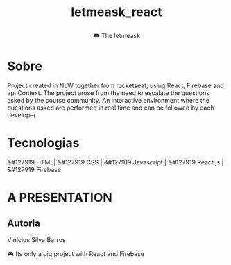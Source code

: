 # <p align="center">letmeask_react</p>
<p align="center" > &#127918 The letmeask</p>


# Sobre
<p>
Project created in NLW together from rocketseat, using React, Firebase and api Context. 
The project arose from the need to escalate the questions asked by the course community.
An interactive environment where the questions asked are performed in real time and can be followed by each developer
</p>

# Tecnologias
<span>&#127919 HTML|</span>  <span>&#127919 CSS  |</span>  <span>&#127919 Javascript | </span><span> &#127919 React.js |</span> <span> &#127919 Firebase </span>
 
# A PRESENTATION

 <a target="_blank" href="https://letmeask-web-8917e.web.app/"></a>


## Autoria

Vinícius Silva Barros
<p>
&#127918 Its only  a big project with React and Firebase </p>
